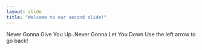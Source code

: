```yaml
---
layout: slide
title: "Welcome to our second slide!"
---
```

Never Gonna Give You Up..Never Gonna Let You Down
Use the left arrow to go back!
